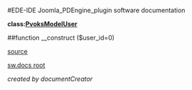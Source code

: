 #EDE-IDE Joomla_PDEngine_plugin
software documentation

**class:[PvoksModelUser](../PvoksModelUser.md)**



##function __construct ($user_id=0) 


[source](../../../site/models/userModel.php)

[sw.docs root](../)

*created by documentCreator*

